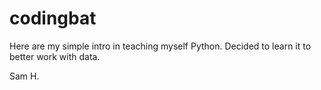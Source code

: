 # codingbat

Here are my simple intro in teaching myself Python. Decided to learn it to better work with data. 

Sam H.
